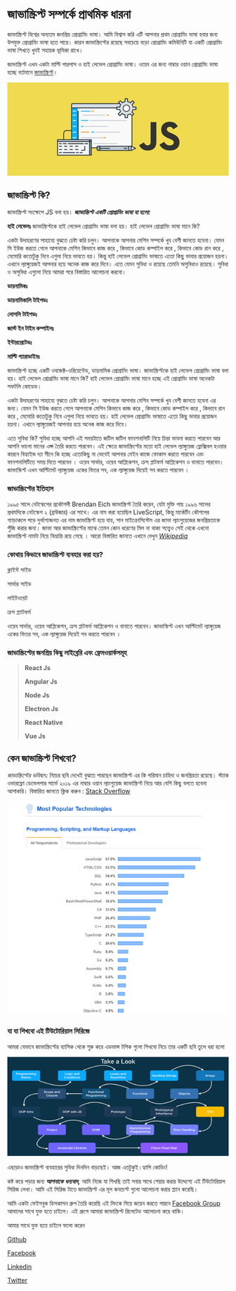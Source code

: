 # জাভাস্ক্রিপ্ট সম্পর্কে প্রাথমিক ধারনা

জাভাস্ক্রিপ্ট বিশ্বের অন্যতম জনপ্রিয় প্রোগ্রামিং ভাষা। আমি বিশ্বাস করি এটি আপনার প্রথম প্রোগ্রামিং ভাষা হবার জন্য উপযুক্ত প্রোগ্রামিং ভাষা হতে পারে। কারন জাভাস্ক্রিপ্টের রয়েছে সবচেয়ে বড়ো প্রোগ্রামিং কমিউনিটি যা একটি প্রোগ্রামিং ভাষা শিখতে খুবই সহায়ক ভূমিকা রাখে।

জাভাস্ক্রিপ্ট এখন একটা মাল্টি পারপাস ও হাই লেভেল প্রোগ্রামিং ভাষা। ওয়েব এর জন্য নাম্বার ওয়ান প্রোগ্রামিং ভাষা হচ্ছে বর্তমানে [জাভাস্ক্রিপ্ট](https://www.geeksforgeeks.org/top-10-programming-languages-that-will-rule-in-2021/)।

![&#x997;&#x9C1;&#x997;&#x9B2; &#x9A5;&#x9C7;&#x995;&#x9C7; &#x9B8;&#x997;&#x9CD;&#x9B0;&#x9B9;&#x9C0;&#x9A4;](.gitbook/assets/javascript.jpg)

## **জাভাস্ক্রিপ্ট** **কি?**

জাভাস্ক্রিপ্ট সংক্ষেপে JS বলা হয়।  _**জাভাস্ক্রিপ্ট একটি প্রোগ্রামিং ভাষা যা হলো:**_

**হাই লেভেলঃ** জাভাস্ক্রিপ্টকে হাই লেভেল প্রোগ্রামিং ভাষা বলা হয়। হাই লেভেল প্রোগ্রামিং ভাষা মানে কি? 

একটা উদাহরণের সাহায্যে বুঝতে চেষ্টা করি চলুন। আপনাকে আপনার মেশিন সম্পর্কে খুব বেশী জানতে হবেনা। যেমন সি ইউজ করতে গেলে আপনাকে মেশিন কিভাবে কাজ করে , কিভাবে কোড কম্পাইল করে , কিভাবে কোড রান করে , মেমোরি কতোটুকু নিবে এগুলা নিয়ে ভাবতে হয়। কিন্তু হাই লেভেল প্রোগ্রামিং ভাষাতে এতো কিছু ভাবার প্রয়োজন হয়না। এখানে ল্যাঙ্গুয়েজই আপনার হয়ে অনেক কাজ করে দিবে। এতে যেমন সুবিধা ও রয়েছে তেমনি অসুবিধাও রয়েছে। সুবিধা ও অসুবিধা এগুলো নিয়ে আমরা পরে বিস্তারিত আলোচনা করবো।

**ডায়নামিকঃ**   



**ডায়নামিকালি টাইপডঃ**  

**লোসলি টাইপডঃ**  

**জাস্ট ইন টাইম কম্পাইলঃ** 

**ইন্টারপ্রেটেডঃ** 

**মাল্টি প্যারাডাইমঃ** 





জাভাস্ক্রিপ্ট হচ্ছে একটি ওবজেক্ট-ওরিয়েন্টেড, ডায়নামিক প্রোগ্রামিং ভাষা। জাভাস্ক্রিপ্টকে হাই লেভেল প্রোগ্রামিং ভাষা বলা হয়। হাই লেভেল প্রোগ্রামিং ভাষা মানে কি? হাই লেভেল প্রোগ্রামিং ভাষা মানে হচ্ছে এই প্রোগ্রামিং ভাষা অনেকটা সফটলি কোডেড।

একটা উদাহরণের সাহায্যে বুঝতে চেষ্টা করি চলুন। আপনাকে আপনার মেশিন সম্পর্কে খুব বেশী জানতে হবেনা এর জন্য। যেমন সি ইউজ করতে গেলে আপনাকে মেশিন কিভাবে কাজ করে , কিভাবে কোড কম্পাইল করে , কিভাবে রান করে , মেমোরি কতোটুকু নিবে এগুলা নিয়ে ভাবতে হয়। হাই লেভেল প্রোগ্রামিং ভাষাতে এতো কিছু ভাবার প্রয়োজন হয়না। এখানে ল্যাঙ্গুয়েজই আপনার হয়ে অনেক কাজ করে দিবে।

এতে সুবিধা কি? সুবিধা হচ্ছে আপনি এই সময়টাতে জটিল জটিল ফানশনালিটি নিয়ে চিন্তা ভাবনা করতে পারবেন আর আপনি ভালো মানের এপ্স তৈরি করতে পারবেন। এই ক্ষেত্রে জাভাস্ক্রিপ্টের মতো হাই লেভেল ল্যাঙ্গুয়েজ ফ্লেক্সিবল হওয়ার কারনে বিহ্যাইন্ড দ্যা সীনে কি হচ্ছে এতোকিছু না ভেবেই আপনার মেইন কাজে ফোকাস করতে পারবেন এবং ফানশনালিটিতে সময় দিতে পারবেন । ওয়েব সার্ভার, ওয়েব আপ্লিকেশন, ক্রস প্লাটফর্ম আপ্লিকেশন ও বানাতে পারবেন। জাভাস্কিপ্ট এখন আল্টিমেট ল্যাঙ্গুয়েজ একের ভিতর সব, এক ল্যাঙ্গুয়েজ দিয়েই সব করতে পারবেন ।

### **জাভাস্ক্রিপ্টের** **ইতিহাস**

১৯৯৫ সালে নেটস্কেপের প্রকৌশলী Brendan Eich জাভাস্ক্রিপ্ট তৈরি করেন, যেটা মুক্তি পায় ১৯৯৬ সালের প্রথমদিকে নেটস্কেপ ২ \(ব্রাউজার\) এর সাথে। এর নাম করা হয়েছিল LiveScript, কিন্তু মার্কেটিং কৌশলের গ্যাড়াকলে পড়ে দুর্ভাগ্যজনত এর নাম জাভাস্ক্রিপ্ট হয়ে যায়, সান মাইক্রোসিস্টেম এর জাভা ল্যাংগুয়েজের জনপ্রিয়তাকে পুঁজি করার জন্য। জাভা আর জাভাস্ক্রিপ্টের মাঝে তেমন কোন ধরেণের মিল না থাকা সত্ত্বেও সেই থেকে এখনো জাভাস্ক্রিপ্ট নামটা নিয়ে বিভ্রান্তি রয়ে গেছে । আরো বিস্তারিত জানতে এখানে দেখুন [_Wikipedia_](https://bn.wikipedia.org/wiki/%E0%A6%9C%E0%A6%BE%E0%A6%AD%E0%A6%BE%E0%A6%B8%E0%A7%8D%E0%A6%95%E0%A7%8D%E0%A6%B0%E0%A6%BF%E0%A6%AA%E0%A7%8D%E0%A6%9F)



### কোথায় কিভাবে জাভাস্ক্রিপ্ট ব্যবহার করা হয়?

ক্লাইন্ট সাইড

সার্ভার সাইড

লাইটওয়েট

ক্রস প্ল্যাটফর্ম

ওয়েব সার্ভার, ওয়েব আপ্লিকেশন, ক্রস প্লাটফর্ম আপ্লিকেশন ও বানাতে পারবেন। জাভাস্কিপ্ট এখন আল্টিমেট ল্যাঙ্গুয়েজ একের ভিতর সব, এক ল্যাঙ্গুয়েজ দিয়েই সব করতে পারবেন ।



### জাভাস্ক্রিপ্টের জনপ্রিয় কিছু লাইব্রেরি এবং ফ্রেমওয়ার্কসমূহ



> **React Js**
>
> **Angular Js**
>
> **Node Js**
>
> **Electron Js**
>
> **React Native**
>
> **Vue Js**

## **কেন** **জাভাস্ক্রিপ্ট** **শিখবো?**

_জাভাস্ক্রিপ্টের_ _ভবিষ্যৎ:_ নিচের ছবি দেখেই বুঝতে পারছেন জাভাস্ক্রিপ্ট এর কি পরিমান চাহিদা ও জনপ্রিয়তা রয়েছে। স্ট্যাক ওভারফ্লো ডেভেলপার সার্ভে ২০১৯ এর নাম্বার ওয়ান ল্যাংগুয়েজ জাভাস্ক্রিপ্ট নিয়ে আর বেশি কিছু বলতে হবেনা আশাকরি। বিস্তারিত জানতে ক্লিক করুন : [Stack Overflow](https://insights.stackoverflow.com/survey/2019#most-popular-technologies)

![Snippets from Stack Overflow developer survey 2019](.gitbook/assets/image.png)

### **যা** **যা** **শিখবো** **এই** **টিউটোরিয়াল** **সিরিজে**

আমরা যেভাবে জাভাস্ক্রিপ্টের ব্যাসিক থেকে শুরু করে এডভান্স টপিক গুলো শিখবো নিচে তার একটি ছবি তুলে ধরা হলো

![](.gitbook/assets/image%20%281%29.png)



এছাড়াও জাভাস্ক্রিপ্ট ব্যবহারের সুবিধা দিনদিন বাড়ছেই। আজ এতটুকুই।হ্যাপি কোডিং!

কষ্ট করে পড়ার জন্য _**আপনাকে**_ _**ধন্যবাদ,**_ আমি নিজে যা শিখছি তাই সবার সাথে শেয়ার করার উদ্দেশ্যে এই টিউটোরিয়াল সিরিজ লেখা। আমি এই সিরিজ টাতে জাভাস্ক্রিপ্ট এর মূল কনচেপ্ট গুলো আলোচনা করার প্ল্যান করেছি।



আমি একটা ফেইসবুক ডিসকাসন গ্রুপ তৈরি করেছি এই লিংকে গিয়ে জয়েন করতে পারনে [Facebook Group](https://web.facebook.com/groups/javascript.journey/) আমাদের সাথে যুক্ত হতে চাইলে। এই গ্রুপে আমারা জাভাস্ক্রিপ্ট রিলেটেড আলোচনা করে থাকি।

আমার সাথে যুক্ত হতে চাইলে ফলো করেন

[Github](https://github.com/asifadib)

[Facebook](https://web.facebook.com/asifadib.official)

[Linkedin](https://www.linkedin.com/in/asifadib/)

[Twitter](https://twitter.com/asifadib780)





